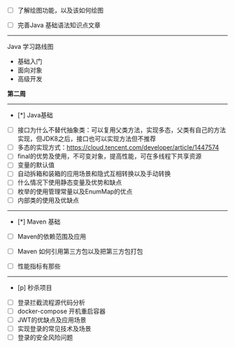 - [ ] 了解绘图功能，以及该如何绘图
- [ ] 完善Java 基础语法知识点文章



---
Java 学习路线图
- 基础入门
- 面向对象
- 高级开发



**第二周**

---
 

- [*] Java基础
- [ ] 接口为什么不替代抽象类：可以复用父类方法，实现多态，父类有自己的方法实现，但JDK8之后，接口也可以实现方法但不推荐
- [ ] 多态的实现方式：https://cloud.tencent.com/developer/article/1447574
- [ ] final的优势及使用，不可变对象，提高性能，可在多线程下共享资源
- [ ] 变量的默认值
- [ ] 自动拆箱和装箱的应用场景和隐式互相转换以及手动转换
- [ ] 什么情况下使用静态变量及优势和缺点
- [ ] 枚举的使用管理常量以及EnumMap的优点
- [ ] 内部类的使用及优缺点
---
- [*] Maven 基础
- [ ] Maven的依赖范围及应用
- [ ] Maven 如何引用第三方包以及把第三方包打包
- [ ] 性能指标有那些



---
- [p] 秒杀项目
- [ ] 登录拦截流程源代码分析
- [ ] docker-compose 开机重启容器
- [ ] JWT的优缺点及应用场景
- [ ] 实现登录的常见技术及场景
- [ ] 登录的安全风险问题
